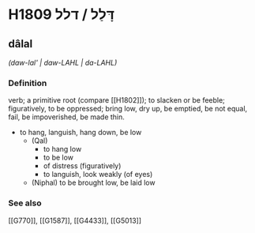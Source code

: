 # H1809 דָּלַל / דלל

## dâlal

_(daw-lal' | daw-LAHL | da-LAHL)_

### Definition

verb; a primitive root (compare [[H1802]]); to slacken or be feeble; figuratively, to be oppressed; bring low, dry up, be emptied, be not equal, fail, be impoverished, be made thin.

- to hang, languish, hang down, be low
    - (Qal)
        - to hang low
        - to be low
        - of distress (figuratively)
        - to languish, look weakly (of eyes)
    - (Niphal) to be brought low, be laid low
### See also

[[G770]], [[G1587]], [[G4433]], [[G5013]]

